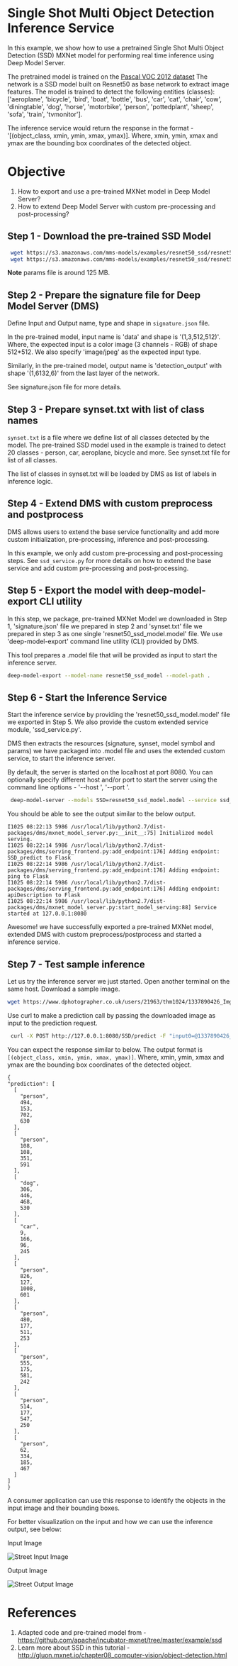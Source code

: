 # Single Shot Multi Object Detection Inference Service

In this example, we show how to use a pretrained Single Shot Multi Object Detection (SSD) MXNet model for performing real time inference using Deep Model Server.

The pretrained model is trained on the [Pascal VOC 2012 dataset](http://host.robots.ox.ac.uk/pascal/VOC/voc2012/index.html) The network is a SSD model built on Resnet50 as base network to extract image features. The model is trained to detect the following entities (classes): ['aeroplane', 'bicycle', 'bird', 'boat', 'bottle', 'bus', 'car', 'cat', 'chair', 'cow', 'diningtable', 'dog', 'horse', 'motorbike', 'person', 'pottedplant', 'sheep', 'sofa', 'train', 'tvmonitor'].

The inference service would return the response in the format - '[(object_class, xmin, ymin, xmax, ymax)]. Where, xmin, ymin, xmax and ymax are the bounding box coordinates of the detected object.

# Objective

1. How to export and use a pre-trained MXNet model in Deep Model Server?
2. How to extend Deep Model Server with custom pre-processing and post-processing?

## Step 1 - Download the pre-trained SSD Model

```bash
 wget https://s3.amazonaws.com/mms-models/examples/resnet50_ssd/resnet50_ssd_model-symbol.json
 wget https://s3.amazonaws.com/mms-models/examples/resnet50_ssd/resnet50_ssd_model-0000.params
```

**Note** params file is around 125 MB.

## Step 2 - Prepare the signature file for Deep Model Server (DMS)

Define Input and Output name, type and shape in `signature.json` file.

In the pre-trained model, input name is 'data' and shape is '(1,3,512,512)'. Where, the expected input is a color image (3 channels - RGB) of shape 512*512. We also specify 'image/jpeg' as the expected input type.

Similarly, in the pre-trained model, output name is 'detection_output' with shape '(1,6132,6)' from the last layer of the network.

See signature.json file for more details.

## Step 3 - Prepare synset.txt with list of class names

`synset.txt` is a file where we define list of all classes detected by the model. The pre-trained SSD model used in the example is trained to detect 20 classes - person, car, aeroplane, bicycle and more. See synset.txt file for list of all classes.

The list of classes in synset.txt will be loaded by DMS as list of labels in inference logic.

## Step 4 - Extend DMS with custom preprocess and postprocess

DMS allows users to extend the base service functionality and add more custom initialization, pre-processing, inference and post-processing.

In this example, we only add custom pre-processing and post-processing steps. See `ssd_service.py` for more details on how to extend the base service and add custom pre-processing and post-processing.

## Step 5 - Export the model with deep-model-export CLI utility

In this step, we package, pre-trained MXNet Model we downloaded in Step 1, 'signature.json' file we prepared in step 2 and 'synset.txt' file we prepared in step 3 as one single 'resnet50_ssd_model.model' file. We use 'deep-model-export' command line utility (CLI) provided by DMS.

This tool prepares a .model file that will be provided as input to start the inference server.

```bash
deep-model-export --model-name resnet50_ssd_model --model-path .
```

## Step 6 - Start the Inference Service

Start the inference service by providing the 'resnet50_ssd_model.model' file we exported in Step 5. We also provide the custom extended service module, 'ssd_service.py'.

DMS then extracts the resources (signature, synset, model symbol and params) we have packaged into .model file and uses the extended custom service, to start the inference server.

By default, the server is started on the localhost at port 8080. You can optionally specify different host and/or port to start the server using the command line options - '--host ', '--port '.

```bash
 deep-model-server --models SSD=resnet50_ssd_model.model --service ssd_service.py
```

You should be able to see the output similar to the below output.

```
I1025 08:22:13 5986 /usr/local/lib/python2.7/dist-packages/dms/mxnet_model_server.py:__init__:75] Initialized model serving.
I1025 08:22:14 5986 /usr/local/lib/python2.7/dist-packages/dms/serving_frontend.py:add_endpoint:176] Adding endpoint: SSD_predict to Flask
I1025 08:22:14 5986 /usr/local/lib/python2.7/dist-packages/dms/serving_frontend.py:add_endpoint:176] Adding endpoint: ping to Flask
I1025 08:22:14 5986 /usr/local/lib/python2.7/dist-packages/dms/serving_frontend.py:add_endpoint:176] Adding endpoint: apiDescription to Flask
I1025 08:22:14 5986 /usr/local/lib/python2.7/dist-packages/dms/mxnet_model_server.py:start_model_serving:88] Service started at 127.0.0.1:8080
```
Awesome! we have successfully exported a pre-trained MXNet model, extended DMS with custom preprocess/postprocess and started a inference service.

## Step 7 - Test sample inference

Let us try the inference server we just started. Open another terminal on the same host. Download a sample image.

```bash
wget https://www.dphotographer.co.uk/users/21963/thm1024/1337890426_Img_8133.jpg
```

Use curl to make a prediction call by passing the downloaded image as input to the prediction request.

```bash
 curl -X POST http://127.0.0.1:8080/SSD/predict -F "input0=@1337890426_Img_8133.jpg"
```

You can expect the response similar to below. The output format is `[(object_class, xmin, ymin, xmax, ymax)]`.
Where, xmin, ymin, xmax and ymax are the bounding box coordinates of the detected object.

```
{
"prediction": [
  [
    "person",
    494,
    153,
    702,
    630
  ],
  [
    "person",
    108,
    108,
    351,
    591
  ],
  [
    "dog",
    306,
    446,
    468,
    530
  ],
  [
    "car",
    9,
    166,
    96,
    245
  ],
  [
    "person",
    826,
    127,
    1008,
    601
  ],
  [
    "person",
    480,
    177,
    511,
    253
  ],
  [
    "person",
    555,
    175,
    581,
    242
  ],
  [
    "person",
    514,
    177,
    547,
    250
  ],
  [
    "person",
    62,
    334,
    185,
    467
  ]
]
}
```

A consumer application can use this response to identify the objects in the input image and their bounding boxes.

For better visualization on the input and how we can use the inference output, see below:

Input Image

![Street Input Image](street.jpg)

Output Image

![Street Output Image](street_output.jpg)


# References
1. Adapted code and pre-trained model from - https://github.com/apache/incubator-mxnet/tree/master/example/ssd
2. Learn more about SSD in this tutorial - http://gluon.mxnet.io/chapter08_computer-vision/object-detection.html
